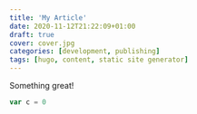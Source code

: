 ```yaml
---
title: 'My Article'
date: 2020-11-12T21:22:09+01:00
draft: true
cover: cover.jpg
categories: [development, publishing]
tags: [hugo, content, static site generator]
---
```


Something great!

```typescript
var c = 0
```
